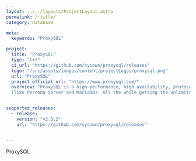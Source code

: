 ```yaml
---
layout: ../../layouts/ProjectLayout.astro
permalink: /:title/
category: database

meta:
  keywords: "ProxySQL"

project:
  title: "ProxySQL"
  type: "C++"
  ci_url: "https://github.com/sysown/proxysql/releases"
  logo: "/src/assets/images/content/projectLogos/proxysql.png"
  url: "ProxySQL"
  project_official_url: "https://www.proxysql.com/"
  overview: "ProxySQL is a high performance, high availability, protocol aware proxy for MySQL and forks
  (like Percona Server and MariaDB). All the while getting the unlimited freedom that comes with a GPL license."


supported_releases:
  - release:
    version: "v2.3.2"
    url: "https://github.com/sysown/proxysql/releases"


---
```


<p>ProxySQL</p>
